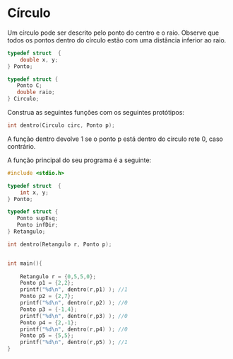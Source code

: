 # Círculo

Um círculo pode ser descrito pelo ponto  do centro e o raio. Observe que todos os pontos dentro do círculo estão com uma distância inferior ao raio.  

```C
typedef struct  {
    double x, y;
} Ponto;

typedef struct {
   Ponto C;
   double raio; 
} Circulo;
```

Construa as seguintes funções com os seguintes protótipos:

```C
int dentro(Circulo circ, Ponto p);
```

A função dentro devolve 1 se o ponto p está dentro do círculo rete 0, caso contrário.


A função principal do seu programa é a seguinte:

```C
#include <stdio.h>

typedef struct  {
    int x, y;
} Ponto;

typedef struct {
   Ponto supEsq;
   Ponto infDir; 
} Retangulo;

int dentro(Retangulo r, Ponto p);


int main(){
	
	Retangulo r = {0,5,5,0};
	Ponto p1 = {2,2};
	printf("%d\n", dentro(r,p1) ); //1
	Ponto p2 = {2,7};
	printf("%d\n", dentro(r,p2) ); //0
	Ponto p3 = {-1,4};
	printf("%d\n", dentro(r,p3) ); //0
	Ponto p4 = {2,-1};
	printf("%d\n", dentro(r,p4) ); //0
	Ponto p5 = {5,5};
	printf("%d\n", dentro(r,p5) ); //1
}
```





